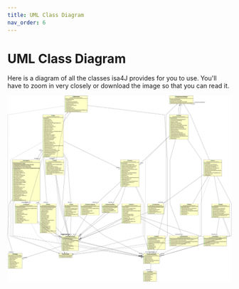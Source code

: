 ```yaml
---
title: UML Class Diagram
nav_order: 6
---
```


# UML Class Diagram

Here is a diagram of all the classes isa4J provides for you to use.
You'll have to zoom in very closely or download the image so that you can read it.

![](UML.png)<!-- -->

